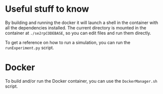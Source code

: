 # Useful stuff to know

By building and running the docker it will launch a shell in the container with all the dependencies installed.
The current directory is mounted in the container at `./se2rpCODEBASE`, so you can edit files and run them directly.

To get a reference on how to run a simulation, you can run the `runExperiment.py` script.

# Docker

To build and/or run the Docker container, you can use the `DockerManager.sh` script.
